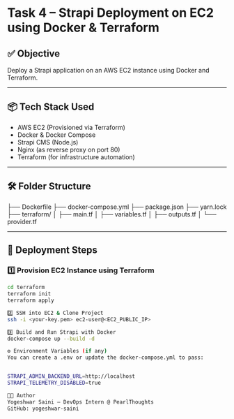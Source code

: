 # Task 4 – Strapi Deployment on EC2 using Docker & Terraform

## ✅ Objective

Deploy a Strapi application on an AWS EC2 instance using Docker and Terraform.

---

## 📦 Tech Stack Used

- AWS EC2 (Provisioned via Terraform)
- Docker & Docker Compose
- Strapi CMS (Node.js)
- Nginx (as reverse proxy on port 80)
- Terraform (for infrastructure automation)

---

## 🛠️ Folder Structure
├── Dockerfile
├── docker-compose.yml
├── package.json
├── yarn.lock
├── terraform/
│ ├── main.tf
│ ├── variables.tf
│ ├── outputs.tf
│ └── provider.tf


---

## 🚀 Deployment Steps

### 1️⃣ Provision EC2 Instance using Terraform

```bash
cd terraform
terraform init
terraform apply

2️⃣ SSH into EC2 & Clone Project
ssh -i <your-key.pem> ec2-user@<EC2_PUBLIC_IP>

3️⃣ Build and Run Strapi with Docker
docker-compose up --build -d

⚙️ Environment Variables (if any)
You can create a .env or update the docker-compose.yml to pass:


STRAPI_ADMIN_BACKEND_URL=http://localhost
STRAPI_TELEMETRY_DISABLED=true

👨‍💻 Author
Yogeshwar Saini – DevOps Intern @ PearlThoughts
GitHub: yogeshwar-saini
